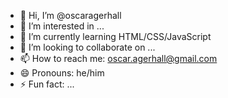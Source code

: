 - 👋 Hi, I’m @oscaragerhall
- 👀 I’m interested in ...
- 🌱 I’m currently learning HTML/CSS/JavaScript
- 💞️ I’m looking to collaborate on ...
- 📫 How to reach me: oscar.agerhall@gmail.com
- 😄 Pronouns: he/him
- ⚡ Fun fact: ...

<!---
oscaragerhall/oscaragerhall is a ✨ special ✨ repository because its `README.md` (this file) appears on your GitHub profile.
You can click the Preview link to take a look at your changes.
--->
